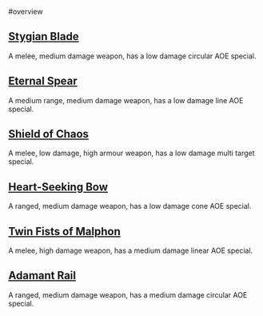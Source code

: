 #overview

[Stygian Blade](Weapons/Stygian%20Blade.md)
-
A melee, medium damage weapon, has a low damage circular AOE special.

[Eternal Spear](Weapons/Eternal%20Spear.md)
-
A medium range, medium damage weapon, has a low damage line AOE special.

[Shield of Chaos](Weapons/Shield%20of%20Chaos.md)
-
A melee, low damage, high armour weapon, has a low damage multi target special.

[Heart-Seeking Bow](Weapons/Heart-Seeking%20Bow.md)
-
A ranged, medium damage weapon, has a low damage cone AOE special.

[Twin Fists of Malphon](Weapons/Twin%20Fists%20of%20Malphon.md)
-
A melee, high damage weapon, has a medium damage linear AOE special.

[Adamant Rail](Adamant%20Rail.md)
-
A ranged, medium damage weapon, has a medium damage circular AOE special.

